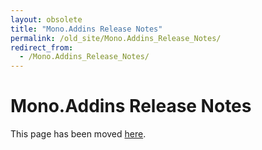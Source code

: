 ```yaml
---
layout: obsolete
title: "Mono.Addins Release Notes"
permalink: /old_site/Mono.Addins_Release_Notes/
redirect_from:
  - /Mono.Addins_Release_Notes/
---
```


Mono.Addins Release Notes
=========================

This page has been moved [here](http://monoaddins.codeplex.com/releases/view/45628).

